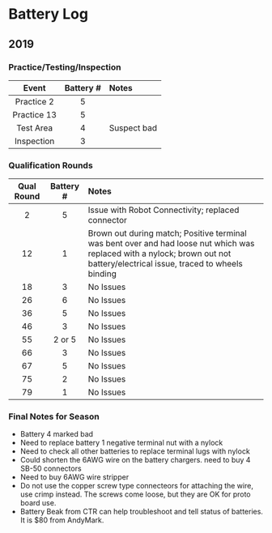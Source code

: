 
# Battery Log

## 2019
### Practice/Testing/Inspection
| Event | Battery # | Notes |
| :---: | :---: | :---|
|  Practice 2 | 5  |   |
| Practice 13  |  5 |   |
| Test Area  |  4 | Suspect bad  |
| Inspection  |  3 |   |


### Qualification Rounds
| Qual Round | Battery # | Notes |
| :---: | :---: | :---|
|  2 | 5  | Issue with Robot Connectivity; replaced connector  |
| 12 | 1  | Brown out during match; Positive terminal was bent over and had loose nut which was replaced with a nylock; brown out not battery/electrical issue, traced to wheels binding|
| 18 | 3  | No Issues  |
| 26 | 6  | No Issues  |
| 36 | 5  | No Issues  |
| 46 | 3  | No Issues  |
| 55 | 2 or 5 | No Issues  |
| 66 | 3  | No Issues  |
| 67 | 5  | No Issues  |
| 75 | 2  | No Issues  |
| 79 | 1  | No Issues  |

### Final Notes for Season
* Battery 4 marked bad
* Need to replace battery 1 negative terminal nut with a nylock 
* Need to check all other batteries to replace terminal lugs with nylock
* Could shorten the 6AWG wire on the battery chargers. need to buy 4 SB-50 connectors
* Need to buy 6AWG wire stripper
* Do not use the copper screw type connecteors for attaching the wire, use crimp instead. The screws come loose, but they are OK for proto board use.
* Battery Beak from CTR can help troubleshoot and tell status of batteries. It is $80 from AndyMark.

